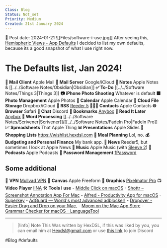 ```yaml
---
Class: Blog
Status: Not_set
Priority: Medium
Created: 21st January 2024
---
```

📆 Post date: 2024-01-21 
![[Files/software-i-use.jpg]]
After seeing this, [Hemispheric Views - App Defaults](https://defaults.rknight.me) I decided to list my own defaults, because its a good snapshot of what I use right now. 

# The Defaults list, Jan 2024! 

**📨 Mail Client** Apple Mail
**📮 Mail Server** Google/iCloud
**📝 Notes** Apple Notes & [[../../Software Notes/Obsidian|Obsidian]]
**✅ To-Do** [[../../Software Notes/Things 3|Things 3]]
**📷 iPhone Photo Shooting** Whatever is default
**🟦 Photo Management** Apple Photos
**📆 Calendar** Apple Calendar
**📁 Cloud File Storage** Dropbox/iCloud
**📖 RSS** [Reeder 5](https://reederapp.com)
**🙍🏻‍♂️ Contacts** Apple Contacts
**🌐 Browser** Safari
**💬 Chat** Discord
**🔖 Bookmarks** [Anybox](https://anybox.app)
**📑 Read It Later** [Anybox](https://anybox.app)
**📜 Word Processing** [[../../Software Notes/Scrivener|Scrivener]]/[[../../Software Notes/FadeIn Pro|FadeIn Pro]] 
**📈 Spreadsheets** That Apple Thing
**📊 Presentations** Apple Slides
**🛒 Shopping Lists** https://wishlist.hexdsl.com
**🍴 Meal Planning** Lol, no. 
**💰 Budgeting and Personal Finance** My bank app. 
**📰 News** Reeder5, but sometimes I look at Apple News
**🎵 Music** Apple Music (with [Sleeve 2](https://replay.software/sleeve))
**🎤 Podcasts** Apple Podcasts
**🔐 Password Management** [1Password](https://1password.com)

## Some additional
🔐 **VPN** [Mullvad VPN](https://mullvad.net/en)
📝 **Canvas** Apple Freeform 
🎨 **Graphics** [Pixelmator Pro](https://www.pixelmator.com/pro/)
📺 **Video Player** [IINA](https://iina.io)
🛠️ **Tools I use** 
	- [Middle Click on macOS](https://middleclick.app)
	- [Shottr – Screenshot Annotation App For Mac](https://shottr.cc)
	- [Alfred - Productivity App for macOS](https://www.alfredapp.com)
	- [Superkey](https://superkey.app)
	- [AdGuard — World's most advanced adblocker!](https://adguard.com/en/welcome.html)
	- [Dropover - Easier Drag and Drop on your Mac.](https://dropoverapp.com)
	- [Moom on the Mac App Store](https://apps.apple.com/us/app/moom/id419330170?mt=12)
	- [Grammar Checker for macOS - LanguageTool](https://languagetool.org/mac-desktop) 

---

> [!info] Note
> This Was written by HexDSL, if this was liked by you, you can email him at [Hexdsl@gmail.com](mailto:hexdsl@gmail.com) or use [this link](https://discord.hexdsl.com) to join Discord

#Blog #defaults 